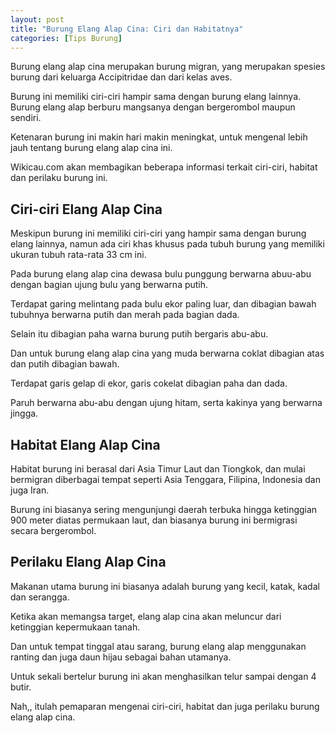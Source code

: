 ```yaml
---
layout: post
title: "Burung Elang Alap Cina: Ciri dan Habitatnya"
categories: [Tips Burung]
---
```


Burung elang alap cina merupakan burung migran, yang merupakan spesies burung dari keluarga Accipitridae dan dari kelas aves.

Burung ini memiliki ciri-ciri hampir sama dengan burung elang lainnya. Burung elang alap berburu mangsanya dengan bergerombol maupun sendiri.

Ketenaran burung ini makin hari makin meningkat, untuk mengenal lebih jauh tentang burung elang alap cina ini.

Wikicau.com akan membagikan beberapa informasi terkait ciri-ciri, habitat dan perilaku burung ini.

## Ciri-ciri Elang Alap Cina

Meskipun burung ini memiliki ciri-ciri yang hampir sama dengan burung elang lainnya, namun ada ciri khas khusus pada tubuh burung yang memiliki ukuran tubuh rata-rata 33 cm ini.

Pada burung elang alap cina dewasa bulu punggung berwarna abuu-abu dengan bagian ujung bulu yang berwarna putih.

Terdapat garing melintang pada bulu ekor paling luar, dan dibagian bawah tubuhnya berwarna putih dan merah pada bagian dada.

Selain itu dibagian paha warna burung putih bergaris abu-abu.

Dan untuk burung elang alap cina yang muda berwarna coklat dibagian atas dan putih dibagian bawah.

Terdapat garis gelap di ekor, garis cokelat dibagian paha dan dada.

Paruh berwarna abu-abu dengan ujung hitam, serta kakinya yang berwarna jingga.

## Habitat Elang Alap Cina

Habitat burung ini berasal dari Asia Timur Laut dan Tiongkok, dan mulai bermigran diberbagai tempat seperti Asia Tenggara, Filipina, Indonesia dan juga Iran.

Burung ini biasanya sering mengunjungi daerah terbuka hingga ketinggian 900 meter diatas permukaan laut, dan biasanya burung ini bermigrasi secara bergerombol.

## Perilaku Elang Alap Cina

Makanan utama burung ini biasanya adalah burung yang kecil, katak, kadal dan serangga.

Ketika akan memangsa target, elang alap cina akan meluncur dari ketinggian kepermukaan tanah.

Dan untuk tempat tinggal atau sarang, burung elang alap menggunakan ranting dan juga daun hijau sebagai bahan utamanya.

Untuk sekali bertelur burung ini akan menghasilkan telur sampai dengan 4 butir.

Nah,, itulah pemaparan mengenai ciri-ciri, habitat dan juga perilaku burung elang alap cina.